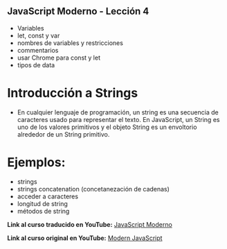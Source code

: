 ## JavaScript Moderno - Lección 4

* Variables
* let, const y var
* nombres de variables y restricciones
* commentarios
* usar Chrome para const y let
* tipos de data


# Introducción a Strings
* En cualquier lenguaje de programación, un string es una secuencia de caracteres usado para representar el texto. En JavaScript, un String es uno de los valores primitivos y el objeto String es un envoltorio alrededor de un String primitivo.

# Ejemplos:
* strings
* strings concatenation (concetanezación de cadenas)
* acceder a caracteres
* longitud de string
* métodos de string

**Link al curso traducido en YouTube:** [JavaScript Moderno](https://www.youtube.com/channel/UCuSHTq2yiCY5QBNoEXv8JpA/)

**Link al curso original en YouTube:** [Modern JavaScript](https://www.youtube.com/playlist?list=PL4cUxeGkcC9haFPT7J25Q9GRB_ZkFrQAc)
